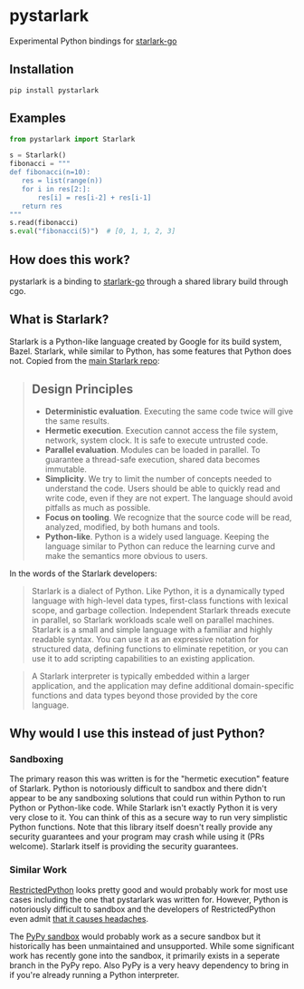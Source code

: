 # pystarlark

Experimental Python bindings for [starlark-go](https://github.com/google/starlark-go)

## Installation

```
pip install pystarlark
```

## Examples

```python
from pystarlark import Starlark

s = Starlark()
fibonacci = """
def fibonacci(n=10):
   res = list(range(n))
   for i in res[2:]:
       res[i] = res[i-2] + res[i-1]
   return res
"""
s.read(fibonacci)
s.eval("fibonacci(5)")  # [0, 1, 1, 2, 3]
```

## How does this work?

pystarlark is a binding to [starlark-go](https://github.com/google/starlark-go) through a shared library build through cgo.

## What is Starlark?

Starlark is a Python-like language created by Google for its build system, Bazel. Starlark, while similar to Python, has some features that Python does not. Copied from the [main Starlark repo](https://github.com/bazelbuild/starlark#design-principles):

>  ## Design Principles
>
> *   **Deterministic evaluation**. Executing the same code twice will give the
>     same results.
> *   **Hermetic execution**. Execution cannot access the file system, network,
>     system clock. It is safe to execute untrusted code.
> *   **Parallel evaluation**. Modules can be loaded in parallel. To guarantee a
>     thread-safe execution, shared data becomes immutable.
> *   **Simplicity**. We try to limit the number of concepts needed to understand
>     the code. Users should be able to quickly read and write code, even if they
>     are not expert. The language should avoid pitfalls as much as possible.
> *   **Focus on tooling**. We recognize that the source code will be read,
>     analyzed, modified, by both humans and tools.
> *   **Python-like**. Python is a widely used language. Keeping the language
>     similar to Python can reduce the learning curve and make the semantics more
>     obvious to users.

In the words of the Starlark developers:

> Starlark is a dialect of Python. Like Python, it is a dynamically typed language with high-level data types, first-class functions with lexical scope, and garbage collection. Independent Starlark threads execute in parallel, so Starlark workloads scale well on parallel machines. Starlark is a small and simple language with a familiar and highly readable syntax. You can use it as an expressive notation for structured data, defining functions to eliminate repetition, or you can use it to add scripting capabilities to an existing application.

> A Starlark interpreter is typically embedded within a larger application, and the application may define additional domain-specific functions and data types beyond those provided by the core language.

## Why would I use this instead of just Python?

### Sandboxing

The primary reason this was written is for the "hermetic execution" feature of Starlark. Python is notoriously difficult to sandbox and there didn't appear to be any sandboxing solutions that could run within Python to run Python or Python-like code. While Starlark isn't exactly Python it is very very close to it. You can think of this as a secure way to run very simplistic Python functions. Note that this library itself doesn't really provide any security guarantees and your program may crash while using it (PRs welcome). Starlark itself is providing the security guarantees.

### Similar Work

[RestrictedPython](https://github.com/zopefoundation/RestrictedPython) looks pretty good and would probably work for most use cases including the one that pystarlark was written for. However, Python is notoriously difficult to sandbox and the developers of RestrictedPython even admit [that it causes headaches](https://docs.plone.org/develop/plone/security/sandboxing.html).

The [PyPy sandbox](https://doc.pypy.org/en/latest/sandbox.html) would probably work as a secure sandbox but it historically has been unmaintained and unsupported. While some significant work has recently gone into the sandbox, it primarily exists in a seperate branch in the PyPy repo. Also PyPy is a very heavy dependency to bring in if you're already running a Python interpreter.